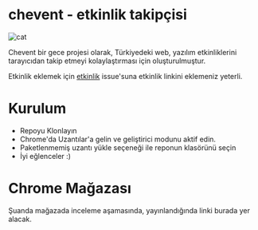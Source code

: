 # chevent - etkinlik takipçisi

![cat](https://raw.githubusercontent.com/smtaydemir/chevent/master/chevent.png)

Chevent bir gece projesi olarak, Türkiyedeki web, yazılım etkinliklerini tarayıcıdan takip etmeyi kolaylaştırması için oluşturulmuştur.

Etkinlik eklemek için [etkinlik](https://github.com/smtaydemir/chevent/issues/1) issue'suna etkinlik linkini eklemeniz yeterli.

# Kurulum

- Repoyu Klonlayın
- Chrome'da Uzantılar'a gelin ve geliştirici modunu aktif edin.
- Paketlenmemiş uzantı yükle seçeneği ile reponun klasörünü seçin
- İyi eğlenceler :)

# Chrome Mağazası

Şuanda mağazada inceleme aşamasında, yayınlandığında linki burada yer alacak.
